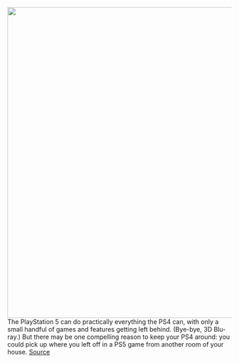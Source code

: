 <img src='https://cdn.vox-cdn.com/thumbor/_k1wATsl9nVt49PXC1krxhNfveg=/0x0:1024x683/1200x800/filters:focal(431x261:593x423)/cdn.vox-cdn.com/uploads/chorus_image/image/67760744/ps4_verge.0.jpg' width='700px' /><br/>
The PlayStation 5 can do practically everything the PS4 can, with only a small handful of games and features getting left behind. (Bye-bye, 3D Blu-ray.) But there may be one compelling reason to keep your PS4 around: you could pick up where you left off in a PS5 game from another room of your house.
<a href='https://www.theverge.com/2020/11/9/21556803/sony-ps5-remote-play-ps4-app-streaming-games'> Source <a/>